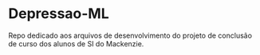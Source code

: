 # Depressao-ML
Repo dedicado aos arquivos de desenvolvimento do projeto de conclusão de curso dos alunos de SI do Mackenzie.
